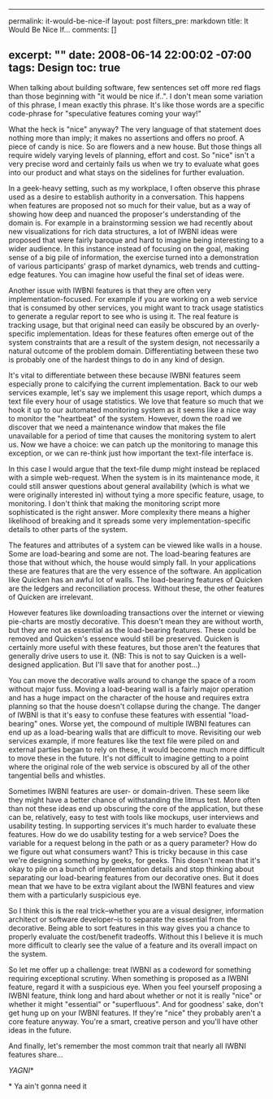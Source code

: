 ----- 
permalink: it-would-be-nice-if
layout: post
filters_pre: markdown
title: It Would Be Nice If...
comments: []

excerpt: ""
date: 2008-06-14 22:00:02 -07:00
tags: Design
toc: true
-----
<p>When talking about building software, few sentences set off more red flags than those beginning with "it would be nice if..". I don't mean some variation of this phrase, I mean exactly this phrase. It's like those words are a specific code-phrase for "speculative features coming your way!"

<p>What the heck is "nice" anyway? The very language of that statement does nothing more than imply; it makes no assertions and offers no proof. A piece of candy is nice. So are flowers and a new house. But those things all require widely varying levels of planning, effort and cost. So "nice" isn't a very precise word and certainly fails us when we try to evaluate what goes into our product and what stays on the sidelines for further evaluation.


<p>In a geek-heavy setting, such as my workplace, I often observe this phrase used as a desire to establish authority in a conversation. This happens when features are proposed not so much for their value, but as a way of showing how deep and nuanced the proposer's understanding of the domain is. For example in a brainstorming session we had recently about new visualizations for rich data structures, a lot of IWBNI ideas were proposed that were fairly baroque and hard to imagine being interesting to a wider audience. In this instance instead of focusing on the goal, making sense of a big pile of information, the exercise turned into a demonstration of various participants' grasp of market dynamics, web trends and cutting-edge features. You can imagine how useful the final set of ideas were.


<p>Another issue with IWBNI features is that they are often very implementation-focused. For example if you are working on a web service that is consumed by other services, you might want to track usage statistics to generate a regular report to see who is using it. The real feature is tracking usage, but that original need can easily be obscured by an overly-specific implementation. Ideas for these features often emerge out of the system constraints that are a result of the system design, not necessarily a natural outcome of the problem domain. Differentiating between these two is probably one of the hardest things to do in any kind of design.

<p>It's vital to differentiate between these because IWBNI features seem especially prone to calcifying the current implementation. Back to our web services example, let's say we implement this usage report, which dumps a text file every hour of usage statistics. We love that feature so much that we hook it up to our automated monitoring system as it seems like a nice way to monitor the "heartbeat" of the system. However, down the road we discover that we need a maintenance window that makes the file unavailable for a period of time that causes the monitoring system to alert us. Now we have a choice: we can patch up the monitoring to manage this exception, or we can re-think just how important the text-file interface is.

<p>In this case I would argue that the text-file dump might instead be replaced with a simple web-request. When the system is in its maintenance mode, it could still answer questions about general availability (which is what we were originally interested in) without tying a more specific feature, usage, to monitoring. I don't think that making the monitoring script more sophisticated is the right answer. More complexity there means a higher likelihood of breaking and it spreads some very implementation-specific details to other parts of the system.

<p>The features and attributes of a system can be viewed like walls in a house. Some are load-bearing and some are not. The load-bearing features are those that without which, the house would simply fall. In your applications these are features that are the very essence of the software. An application like Quicken has an awful lot of walls. The load-bearing features of Quicken are the ledgers and reconciliation process. Without these, the other features of Quicken are irrelevant.

<p>However features like downloading transactions over the internet or viewing pie-charts are mostly decorative. This doesn't mean they are without worth, but they are not as essential as the load-bearing features. These could be removed and Quicken's essence would still be preserved. Quicken is certainly more useful with these features, but those aren't the features that generally drive users to use it. (NB: This is not to say Quicken is a well-designed application. But I'll save that for another post...)

<p>You can move the decorative walls around to change the space of a room without major fuss. Moving a load-bearing wall is a fairly major operation and has a huge impact on the character of the house and requires extra planning so that the house doesn't collapse during the change. The danger of IWBNI is that it's easy to confuse these features with essential "load-bearing" ones. Worse yet, the compound of multiple IWBNI features can end up as a load-bearing walls that are difficult to move. Revisiting our web services example, if more features like the text file were piled on and external parties began to rely on these, it would become much more difficult to move these in the future. It's not difficult to imagine getting to a point where the original role of the web service is obscured by all of the other tangential bells and whistles.

<p>Sometimes IWBNI features are user- or domain-driven. These seem like they might have a better chance of withstanding the litmus test. More often than not these ideas end up obscuring the core of the application, but these can be, relatively, easy to test with tools like mockups, user interviews and usability testing. In supporting services it's much harder to evaluate these features. How do we do usability testing for a web service? Does the variable for a request belong in the path or as a query parameter? How do we figure out what consumers want? This is tricky because in this case we're designing something by geeks, for geeks. This doesn't mean that it's okay to pile on a bunch of implementation details and stop thinking about separating our load-bearing features from our decorative ones. But it does mean that we have to be extra vigilant about the IWBNI features and view them with a particularly suspicious eye.


<p>So I think this is the real trick&#8211;whether you are a visual designer, information architect or software developer&#8211;is to separate the essential from the decorative. Being able to sort features in this way gives you a chance to properly evaluate the cost/benefit tradeoffs. Without this I believe it is much more difficult to clearly see the value of a feature and its overall impact on the system.

<p>So let me offer up a challenge: treat IWBNI as a codeword for something requiring exceptional scrutiny. When something is proposed as a IWBNI feature, regard it with a suspicious eye. When you feel yourself proposing a IWBNI feature, think long and hard about whether or not it is really "nice" or whether it might "essential" or "superfluous". And for goodness' sake, don't get hung up on your IWBNI features. If they're "nice" they probably aren't a core feature anyway. You're a smart, creative person and you'll have other ideas in the future.

<p>And finally, let's remember the most common trait that nearly all IWBNI features share...




*YAGNI**

<p>* Ya ain't gonna need it


